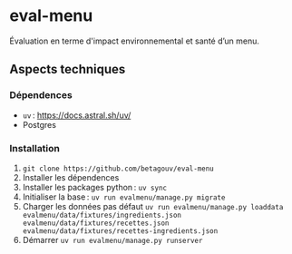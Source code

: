 # eval-menu

Évaluation en terme d'impact environnemental et santé d’un menu.

## Aspects techniques

### Dépendences

- `uv` : https://docs.astral.sh/uv/
- Postgres

### Installation

1. `git clone https://github.com/betagouv/eval-menu`
2. Installer les dépendences
3. Installer les packages python : `uv sync`
4. Initialiser la base : `uv run evalmenu/manage.py migrate`
5. Charger les données pas défaut `uv run evalmenu/manage.py loaddata evalmenu/data/fixtures/ingredients.json evalmenu/data/fixtures/recettes.json evalmenu/data/fixtures/recettes-ingredients.json`
6. Démarrer `uv run evalmenu/manage.py runserver`
